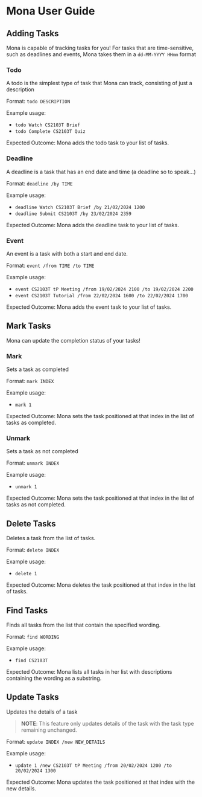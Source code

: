 # Mona User Guide
## Adding Tasks

Mona is capable of tracking tasks for you!
For tasks that are time-sensitive, such as deadlines and events, Mona takes them in a `dd-MM-YYYY HHmm` format

### Todo
A todo is the simplest type of task that Mona can track, consisting of just a description

Format: `todo DESCRIPTION`

Example usage:
- `todo Watch CS2103T Brief`
- `todo Complete CS2103T Quiz`

Expected Outcome: Mona adds the todo task to your list of tasks.

### Deadline
A deadline is a task that has an end date and time (a deadline so to speak...)

Format: `deadline /by TIME`

Example usage:
- `deadline Watch CS2103T Brief /by 21/02/2024 1200`
- `deadline Submit CS2103T /by 23/02/2024 2359`

Expected Outcome: Mona adds the deadline task to your list of tasks.

### Event
An event is a task with both a start and end date.

Format: `event /from TIME /to TIME`

Example usage:
- `event CS2103T tP Meeting /from 19/02/2024 2100 /to 19/02/2024 2200`
- `event CS2103T Tutorial /from 22/02/2024 1600 /to 22/02/2024 1700`

Expected Outcome: Mona adds the event task to your list of tasks.
## Mark Tasks
Mona can update the completion status of your tasks!

### Mark
Sets a task as completed

Format: `mark INDEX`

Example usage:
- `mark 1`

Expected Outcome: Mona sets the task positioned at that index in the list of tasks as completed.

### Unmark
Sets a task as not completed

Format: `unmark INDEX`

Example usage:
- `unmark 1`

Expected Outcome: Mona sets the task positioned at that index in the list of tasks as not completed.

## Delete Tasks
Deletes a task from the list of tasks.

Format: `delete INDEX`

Example usage:
- `delete 1`

Expected Outcome: Mona deletes the task positioned at that index in the list of tasks.

## Find Tasks
Finds all tasks from the list that contain the specified wording.

Format: `find WORDING`

Example usage:
- `find CS2103T`

Expected Outcome: Mona lists all tasks in her list with descriptions containing the wording as a substring.

## Update Tasks
Updates the details of a task 
> **NOTE**: This feature only updates details of the task with the task type remaining unchanged.

Format: `update INDEX /new NEW_DETAILS`

Example usage:
- `update 1 /new CS2103T tP Meeting /from 20/02/2024 1200 /to 20/02/2024 1300`

Expected Outcome: Mona updates the task positioned at that index with the new details.